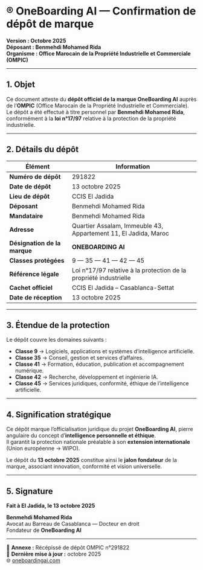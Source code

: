 # ®️ OneBoarding AI — Confirmation de dépôt de marque  
**Version : Octobre 2025**  
**Déposant : Benmehdi Mohamed Rida**  
**Organisme : Office Marocain de la Propriété Industrielle et Commerciale (OMPIC)**  

---

## 1. Objet  
Ce document atteste du **dépôt officiel de la marque OneBoarding AI** auprès de l’**OMPIC** (Office Marocain de la Propriété Industrielle et Commerciale).  
Le dépôt a été effectué à titre personnel par **Benmehdi Mohamed Rida**, conformément à la **loi n°17/97** relative à la protection de la propriété industrielle.

---

## 2. Détails du dépôt  

| Élément | Information |
|----------|-------------|
| **Numéro de dépôt** | 291822 |
| **Date de dépôt** | 13 octobre 2025 |
| **Lieu de dépôt** | CCIS El Jadida |
| **Déposant** | Benmehdi Mohamed Rida |
| **Mandataire** | Benmehdi Mohamed Rida |
| **Adresse** | Quartier Assalam, Immeuble 43, Appartement 11, El Jadida, Maroc |
| **Désignation de la marque** | **ONEBOARDING AI** |
| **Classes protégées** | 9 — 35 — 41 — 42 — 45 |
| **Référence légale** | Loi n°17/97 relative à la protection de la propriété industrielle |
| **Cachet officiel** | CCIS El Jadida – Casablanca-Settat |
| **Date de réception** | 13 octobre 2025 |

---

## 3. Étendue de la protection  
Le dépôt couvre les domaines suivants :  

- **Classe 9** → Logiciels, applications et systèmes d’intelligence artificielle.  
- **Classe 35** → Conseil, gestion et services d’affaires.  
- **Classe 41** → Formation, éducation, publication et accompagnement numérique.  
- **Classe 42** → Recherche, développement et ingénierie IA.  
- **Classe 45** → Services juridiques, conformité, éthique de l’intelligence artificielle.  

---

## 4. Signification stratégique  
Ce dépôt marque l’officialisation juridique du projet **OneBoarding AI**, pierre angulaire du concept d’**intelligence personnelle et éthique**.  
Il garantit la protection nationale préalable à son **extension internationale** (Union européenne → WIPO).  

Le dépôt du **13 octobre 2025** constitue ainsi le **jalon fondateur** de la marque, associant innovation, conformité et vision universelle.

---

## 5. Signature  
**Fait à El Jadida, le 13 octobre 2025**  

**Benmehdi Mohamed Rida**  
Avocat au Barreau de Casablanca — Docteur en droit  
Fondateur de **OneBoarding AI**  

---

📎 **Annexe :** Récépissé de dépôt OMPIC n°291822  
📅 **Dernière mise à jour :** octobre 2025  
🌐 [oneboardingai.com](https://oneboardingai.com)
